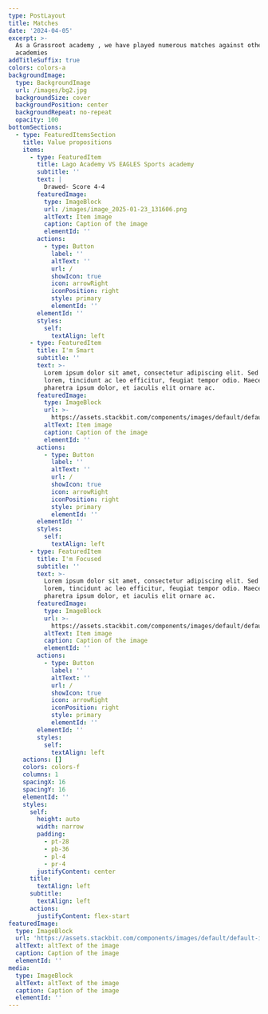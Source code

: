 ```yaml
---
type: PostLayout
title: Matches
date: '2024-04-05'
excerpt: >-
  As a Grassroot academy , we have played numerous matches against other
  academies
addTitleSuffix: true
colors: colors-a
backgroundImage:
  type: BackgroundImage
  url: /images/bg2.jpg
  backgroundSize: cover
  backgroundPosition: center
  backgroundRepeat: no-repeat
  opacity: 100
bottomSections:
  - type: FeaturedItemsSection
    title: Value propositions
    items:
      - type: FeaturedItem
        title: Lago Academy VS EAGLES Sports academy
        subtitle: ''
        text: |
          Drawed- Score 4-4
        featuredImage:
          type: ImageBlock
          url: /images/image_2025-01-23_131606.png
          altText: Item image
          caption: Caption of the image
          elementId: ''
        actions:
          - type: Button
            label: ''
            altText: ''
            url: /
            showIcon: true
            icon: arrowRight
            iconPosition: right
            style: primary
            elementId: ''
        elementId: ''
        styles:
          self:
            textAlign: left
      - type: FeaturedItem
        title: I'm Smart
        subtitle: ''
        text: >-
          Lorem ipsum dolor sit amet, consectetur adipiscing elit. Sed ante
          lorem, tincidunt ac leo efficitur, feugiat tempor odio. Maecenas
          pharetra ipsum dolor, et iaculis elit ornare ac.
        featuredImage:
          type: ImageBlock
          url: >-
            https://assets.stackbit.com/components/images/default/default-image.png
          altText: Item image
          caption: Caption of the image
          elementId: ''
        actions:
          - type: Button
            label: ''
            altText: ''
            url: /
            showIcon: true
            icon: arrowRight
            iconPosition: right
            style: primary
            elementId: ''
        elementId: ''
        styles:
          self:
            textAlign: left
      - type: FeaturedItem
        title: I'm Focused
        subtitle: ''
        text: >-
          Lorem ipsum dolor sit amet, consectetur adipiscing elit. Sed ante
          lorem, tincidunt ac leo efficitur, feugiat tempor odio. Maecenas
          pharetra ipsum dolor, et iaculis elit ornare ac.
        featuredImage:
          type: ImageBlock
          url: >-
            https://assets.stackbit.com/components/images/default/default-image.png
          altText: Item image
          caption: Caption of the image
          elementId: ''
        actions:
          - type: Button
            label: ''
            altText: ''
            url: /
            showIcon: true
            icon: arrowRight
            iconPosition: right
            style: primary
            elementId: ''
        elementId: ''
        styles:
          self:
            textAlign: left
    actions: []
    colors: colors-f
    columns: 1
    spacingX: 16
    spacingY: 16
    elementId: ''
    styles:
      self:
        height: auto
        width: narrow
        padding:
          - pt-28
          - pb-36
          - pl-4
          - pr-4
        justifyContent: center
      title:
        textAlign: left
      subtitle:
        textAlign: left
      actions:
        justifyContent: flex-start
featuredImage:
  type: ImageBlock
  url: 'https://assets.stackbit.com/components/images/default/default-image.png'
  altText: altText of the image
  caption: Caption of the image
  elementId: ''
media:
  type: ImageBlock
  altText: altText of the image
  caption: Caption of the image
  elementId: ''
---
```

